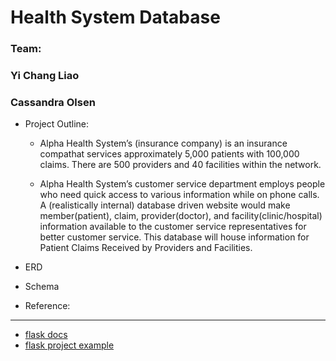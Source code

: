 # Health System Database
### Team:
### Yi Chang Liao
### Cassandra Olsen

* Project Outline:
  - Alpha Health System’s (insurance company) is an insurance compathat services approximately 5,000 patients with 100,000 claims. There are 500 providers and 40 facilities within the network.

  - Alpha Health System’s customer service department employs people who need quick access to various information while on phone calls. A (realistically internal) database driven website would make member(patient), claim, provider(doctor), and facility(clinic/hospital) information available to the customer service representatives for better customer service. This database will house information for Patient Claims Received by Providers and Facilities.

* ERD

* Schema

* Reference:
---
+ [flask docs](https://flask.palletsprojects.com/en/1.1.x/)
+ [flask project example](https://github.com/pallets/flask/tree/1.1.2/examples/tutorial)
